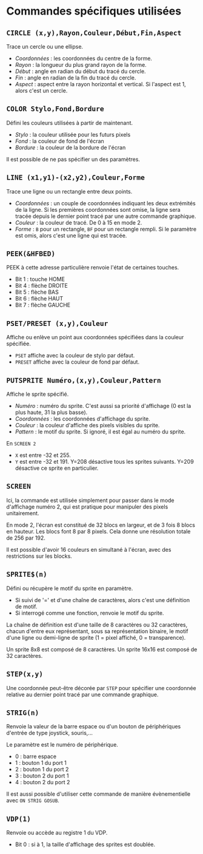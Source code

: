 # Commandes spécifiques utilisées

## `CIRCLE (x,y),Rayon,Couleur,Début,Fin,Aspect`

Trace un cercle ou une ellipse.

- *Coordonnées* : les coordonnées du centre de la forme.
- *Rayon* : la longueur du plus grand rayon de la forme.
- *Début* : angle en radian du début du tracé du cercle.
- *Fin* : angle en radian de la fin du tracé du cercle.
- *Aspect* : aspect entre la rayon horizontal et vertical. Si l'aspect est 1, alors c'est un cercle.

## `COLOR Stylo,Fond,Bordure`

Défini les couleurs utilisées à partir de maintenant.

- *Stylo* : la couleur utilisée pour les futurs pixels
- *Fond* : la couleur de fond de l'écran
- *Bordure* : la couleur de la bordure de l'écran

Il est possible de ne pas spécifier un des paramètres.

## `LINE (x1,y1)-(x2,y2),Couleur,Forme`

Trace une ligne ou un rectangle entre deux points.

- *Coordonnées* : un couple de coordonnées indiquant les deux extrémités de la ligne. Si les premières coordonnées sont omise, la ligne sera tracée depuis le dernier point tracé par une autre commande graphique.
- *Couleur* : la couleur de tracé. De 0 à 15 en mode 2.
- *Forme* : `B` pour un rectangle, `BF` pour un rectangle rempli. Si le paramètre est omis, alors c'est une ligne qui est tracée.

## `PEEK(&HFBED)`

PEEK à cette adresse particulière renvoie l'état de certaines touches.

- Bit 1 : touche HOME
- Bit 4 : flèche DROITE
- Bit 5 : flèche BAS
- Bit 6 : flèche HAUT
- Bit 7 : flèche GAUCHE

## `PSET/PRESET (x,y),Couleur`

Affiche ou enlève un point aux coordonnées spécifiées dans la couleur spécifiée.

- `PSET` affiche avec la couleur de stylo par défaut.
- `PRESET` affiche avec la couleur de fond par défaut.

## `PUTSPRITE Numéro,(x,y),Couleur,Pattern`

Affiche le sprite spécifié.

- *Numéro* : numéro du sprite. C'est aussi sa priorité d'affichage (0 est la plus haute, 31 la plus basse).
- *Coordonnées* : les coordonnées d'affichage du sprite.
- *Couleur* : la couleur d'affiche des pixels visibles du sprite.
- *Pattern* : le motif du sprite. Si ignoré, il est égal au numéro du sprite.

En `SCREEN 2`
- `X` est entre -32 et 255.
- `Y` est entre -32 et 191. Y=208 désactive tous les sprites suivants. Y=209 désactive ce sprite en particulier.

## `SCREEN`

Ici, la commande est utilisée simplement pour passer dans le mode d'affichage numéro 2, qui est pratique pour manipuler des pixels unitairement.

En mode 2, l'écran est constitué de 32 blocs en largeur, et de 3 fois 8 blocs en hauteur. Les blocs font 8 par 8 pixels. Cela donne une résolution totale de 256 par 192.

Il est possible d'avoir 16 couleurs en simultané à l'écran, avec des restrictions sur les blocks.

## `SPRITE$(n)`

Défini ou récupère le motif du sprite en paramètre.

- Si suivi de '=' et d'une chaîne de caractères, alors c'est une définition de motif.
- Si interrogé comme une fonction, renvoie le motif du sprite.

La chaîne de définition est d'une taille de 8 caractères ou 32 caractères, chacun d'entre eux représentant, sous sa représentation binaire, le motif d'une ligne ou demi-ligne de sprite (1 = pixel affiché, 0 = transparence).

Un sprite 8x8 est composé de 8 caractères. Un sprite 16x16 est composé de 32 caractères.

## `STEP(x,y)`

Une coordonnée peut-être décorée par `STEP` pour spécifier une coordonnée relative au dernier point tracé par une commande graphique.

## `STRIG(n)`

Renvoie la valeur de la barre espace ou d'un bouton de périphériques d'entrée de type joystick, souris,...

Le paramètre est le numéro de périphérique.

- 0 : barre espace
- 1 : bouton 1 du port 1
- 2 : bouton 1 du port 2
- 3 : bouton 2 du port 1
- 4 : bouton 2 du port 2

Il est aussi possible d'utiliser cette commande de manière évènementielle avec `ON STRIG GOSUB`.

## `VDP(1)`

Renvoie ou accède au registre 1 du VDP.

- Bit 0 : si à 1, la taille d'affichage des sprites est doublée.
